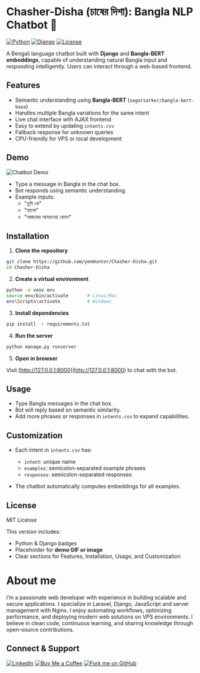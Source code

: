 # Chasher-Disha (চাষের দিশা): Bangla NLP Chatbot 🤖

[![Python](https://img.shields.io/badge/python-3.14-blue)](https://www.python.org/)
[![Django](https://img.shields.io/badge/django-5.2.7-green)](https://www.djangoproject.com/)
[![License](https://img.shields.io/badge/license-MIT-lightgrey)](LICENSE)

A Bengali language chatbot built with **Django** and **Bangla-BERT embeddings**, capable of understanding natural Bangla input and responding intelligently. Users can interact through a web-based frontend.

## Features

- Semantic understanding using **Bangla-BERT** (`sagorsarker/bangla-bert-base`)
- Handles multiple Bangla variations for the same intent
- Live chat interface with AJAX frontend
- Easy to extend by updating `intents.csv`
- Fallback response for unknown queries
- CPU-friendly for VPS or local development

## Demo

![Chatbot Demo](https://via.placeholder.com/600x400.png?text=Chatbot+Demo+Placeholder)

- Type a message in Bangla in the chat box.
- Bot responds using semantic understanding.
- Example inputs:
  - "তুমি কে"
  - "হ্যালো"
  - "আজকের আবহাওয়া কেমন"


## Installation

1. **Clone the repository**

```bash
git clone https://github.com/yenHunter/Chasher-Disha.git
cd Chasher-Disha
````

2. **Create a virtual environment**

```bash
python -m venv env
source env/bin/activate       # Linux/Mac
env\Scripts\activate          # Windows
```

3. **Install dependencies**

```bash
pip install -r requirements.txt
```

4. **Run the server**

```bash
python manage.py runserver
```

5. **Open in browser**

Visit [http://127.0.0.1:8000](http://127.0.0.1:8000) to chat with the bot.

## Usage

* Type Bangla messages in the chat box.
* Bot will reply based on semantic similarity.
* Add more phrases or responses in `intents.csv` to expand capabilities.

## Customization

* Each intent in `intents.csv` has:

  * `intent`: unique name
  * `examples`: semicolon-separated example phrases
  * `responses`: semicolon-separated responses
* The chatbot automatically computes embeddings for all examples.

## License

MIT License

This version includes:

- Python & Django badges  
- Placeholder for **demo GIF or image**  
- Clear sections for Features, Installation, Usage, and Customization

# About me
I’m a passionate web developer with experience in building scalable and secure applications. I specialize in Laravel, Django, JavaScript and server management with Nginx. I enjoy automating workflows, optimizing performance, and deploying modern web solutions on VPS environments. I believe in clean code, continuous learning, and sharing knowledge through open-source contributions.

## Connect & Support

[![LinkedIn](https://img.shields.io/badge/LinkedIn-Connect-blue?style=for-the-badge&logo=linkedin)](https://www.linkedin.com/in/firoz-ebna-jobaier)
[![Buy Me a Coffee](https://img.shields.io/badge/Buy_Me_a_Coffee-Support-yellow?style=for-the-badge&logo=buymeacoffee)](buymeacoffee.com/yenHunter)
[![Fork me on GitHub](https://img.shields.io/badge/Fork_on_GitHub-000?style=for-the-badge&logo=github)](https://github.com/yenHunter)